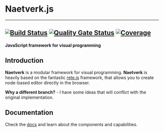 # Naetverk.js
--- 
[![Build Status](https://travis-ci.org/naetverkjs/naetverk.svg?branch=master)](https://travis-ci.org/naetverkjs/naetverk)
[![Quality Gate Status](https://sonarcloud.io/api/project_badges/measure?project=naetverkjs_naetverk&metric=alert_status)](https://sonarcloud.io/dashboard?id=naetverkjs_naetverk)
[![Coverage](https://sonarcloud.io/api/project_badges/measure?project=naetverkjs_naetverk&metric=coverage)](https://sonarcloud.io/dashboard?id=naetverkjs_naetverk)
---

#### JavaScript framework for visual programming

## Introduction

**Naetverk** is a modular framework for visual programming. **Naetverk** is heavily based on the fantastic [rete.js](https://github.com/retejs/rete) framework,
that allows you to create node-based editor directly in the browser.

**Why a different branch?** -  I have some ideas that will conflict with the original implementation.
 


## Documentation

Check the [docs](https://naetverk.js.org/#/docs) and learn about the components and capabilities.
